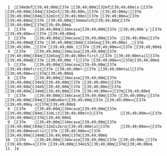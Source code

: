      1	[34mdef[39;49;00m[37m [39;49;00m[32mf[39;49;00m(x:[37m [39;49;00m[04m[32mInt[39;49;00m,[37m [39;49;00my:[37m [39;49;00m[04m[32mInt[39;49;00m)[37m [39;49;00m=[37m [39;49;00mx[37m [39;49;00m[34mmatch[39;49;00m[37m [39;49;00m{[37m[39;49;00m$
     2	[37m    [39;49;00m[34mcase[39;49;00m[37m [39;49;00m`y`[37m [39;49;00m=>[37m [39;49;00m$
     3	[37m    [39;49;00m[34mcase[39;49;00m[37m  [39;49;00ms[37m [39;49;00m@[37m [39;49;00m[04m[32mSeq[39;49;00m(_,[37m [39;49;00m_,[37m [39;49;00m_)[37m [39;49;00m=>[37m [39;49;00m$
     4	[37m    [39;49;00m[34mcase[39;49;00m[37m [39;49;00m[04m[32mSeq[39;49;00m(first,[37m [39;49;00mtail[37m [39;49;00m@[37m [39;49;00m_*)[37m [39;49;00m=>[37m[39;49;00m$
     5	[37m    [39;49;00m[34mcase[39;49;00m[37m [39;49;00mfirst[37m [39;49;00m+:[37m [39;49;00mtail[37m [39;49;00m=>[37m[39;49;00m$
     6	[37m    [39;49;00m[34mcase[39;49;00m[37m [39;49;00m[34m3[39;49;00m[37m [39;49;00m|[37m [39;49;00m[34m5[39;49;00m[37m [39;49;00m|[37m [39;49;00m[34m6[39;49;00m[37m [39;49;00m=>[37m[39;49;00m$
     7	[37m    [39;49;00m[34mcase[39;49;00m[37m [39;49;00my:[37m [39;49;00m[04m[32mNumber[39;49;00m[37m [39;49;00m=>[37m [39;49;00my.n[37m[39;49;00m$
     8	[37m    [39;49;00m[34mcase[39;49;00m[37m [39;49;00m[04m[32mLit[39;49;00m(n)[37m        [39;49;00m=>[37m [39;49;00mn[37m[39;49;00m$
     9	[37m    [39;49;00m[34mcase[39;49;00m[37m [39;49;00m[04m[32mIsZero[39;49;00m(u)[37m     [39;49;00m=>[37m [39;49;00meval(u)[37m [39;49;00m==[37m [39;49;00m[34m0[39;49;00m[37m[39;49;00m$
    10	[37m    [39;49;00m[34mcase[39;49;00m[37m [39;49;00m_[37m [39;49;00m=>[37m [39;49;00m[34m15[39;49;00m[37m[39;49;00m$
    11	}$
